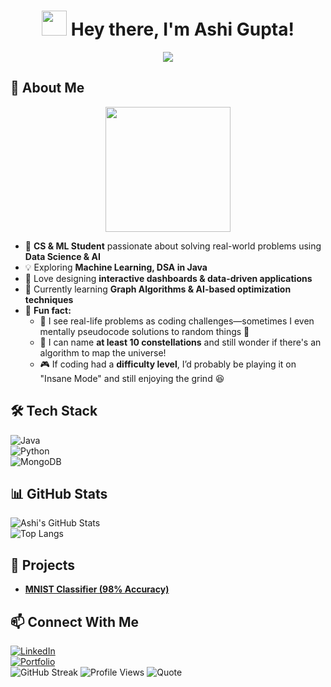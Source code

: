 <h1 align="center">
  <img src="https://media.giphy.com/media/hvRJCLFzcasrR4ia7z/giphy.gif" width="40px"/> 
  Hey there, I'm Ashi Gupta! 
</h1>

<p align="center">
  <img src="https://readme-typing-svg.herokuapp.com?font=Fira+Code&weight=600&size=22&pause=1000&color=38C2FF&width=800&height=45&lines=Data+Science+%7C+Machine+Learning+%7C+Software+Development;Lifelong+Learner+%7C+Problem+Solver+%7C+Tech+Explorer;Building+Interactive+Projects+One+Line+at+a+Time!" />
</p>

## 🚀 About Me  
<p align="center">
  <img src="https://media.giphy.com/media/fAnzw6YK33jMwzp5wp/giphy.gif" width="200" height="200">
</p>

- 🏫 **CS & ML Student** passionate about solving real-world problems using **Data Science & AI**  
- 💡 Exploring **Machine Learning, DSA in Java**  
- 🎨 Love designing **interactive dashboards & data-driven applications**  
- 🌱 Currently learning **Graph Algorithms & AI-based optimization techniques**  
- 🎯 **Fun fact:**  
  - 🧩 I see real-life problems as coding challenges—sometimes I even mentally pseudocode solutions to random things 🚀  
  - 🌌 I can name **at least 10 constellations** and still wonder if there's an algorithm to map the universe!  
  - 🎮 If coding had a **difficulty level**, I’d probably be playing it on "Insane Mode" and still enjoying the grind 😆  
 

## 🛠️ Tech Stack  
![Java](https://img.shields.io/badge/Java-ED8B00?style=for-the-badge&logo=java&logoColor=white)  
![Python](https://img.shields.io/badge/Python-3776AB?style=for-the-badge&logo=python&logoColor=white)  
![MongoDB](https://img.shields.io/badge/MongoDB-47A248?style=for-the-badge&logo=mongodb&logoColor=white)  
## 📊 GitHub Stats  
![Ashi's GitHub Stats](https://github-readme-stats.vercel.app/api?username=AshiGupta&show_icons=true&theme=radical)  
![Top Langs](https://github-readme-stats.vercel.app/api/top-langs/?username=AshiGupta&layout=compact&theme=tokyonight)  
## 🚀 Projects    
- **[MNIST Classifier (98% Accuracy)](https://github.com/AshiGupta/MNIST-Classifier)**  
 
## 📫 Connect With Me  
[![LinkedIn](https://img.shields.io/badge/LinkedIn-AshiGupta-blue?style=for-the-badge&logo=linkedin)](https://linkedin.com/in/AshiGupta)  
[![Portfolio](https://img.shields.io/badge/Portfolio-My%20Website-orange?style=for-the-badge)](https://yourportfolio.com)  
![GitHub Streak](https://github-readme-streak-stats.herokuapp.com/?user=AshiGupta&theme=dark)
![Profile Views](https://komarev.com/ghpvc/?username=AshiGupta&color=blue)
![Quote](https://quotes-github-readme.vercel.app/api?type=horizontal&theme=radical)
